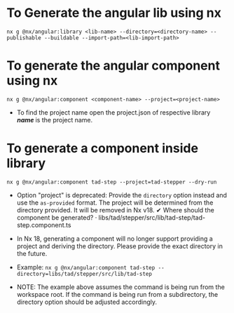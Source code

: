# To Generate the angular lib using nx

`nx g @nx/angular:library <lib-name> --directory=<directory-name> --publishable --buildable --import-path=<lib-import-path>`

# To generate the angular component using nx

`nx g @nx/angular:component <component-name> --project=<project-name>`

-   To find the project name open the project.json of respective library <b> <i>name </i></b> is the project name.

# To generate a component inside library

`nx g @nx/angular:component tad-step --project=tad-stepper --dry-run`

-   Option "project" is deprecated: Provide the `directory` option instead and use the `as-provided` format. The project will be determined from the directory provided. It will be removed in Nx v18.
    ✔ Where should the component be generated? · libs/tad/stepper/src/lib/tad-step/tad-step.component.ts

-   In Nx 18, generating a component will no longer support providing a project and deriving the directory.
    Please provide the exact directory in the future.
-   Example: `nx g @nx/angular:component tad-step --directory=libs/tad/stepper/src/lib/tad-step`
-   NOTE: The example above assumes the command is being run from the workspace root. If the command is being run from a subdirectory, the directory option should be adjusted accordingly.

